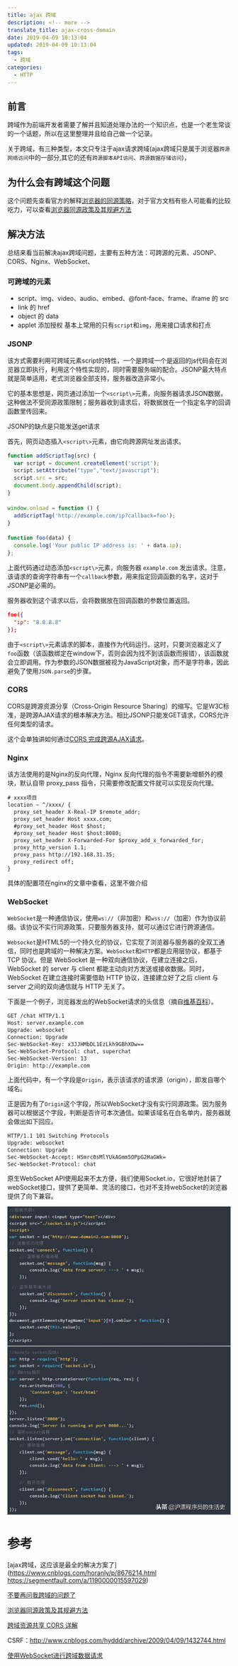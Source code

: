 ```yaml
---
title: ajax 跨域
description: <!-- more -->
translate_title: ajax-cross-domain
date: 2019-04-09 10:13:04
updated: 2019-04-09 10:13:04
tags:
  - 跨域
categories:
  - HTTP
---
```


## 前言
跨域作为前端开发者需要了解并且知道处理办法的一个知识点，也是一个老生常谈的一个话题，所以在这里整理并且给自己做一个记录。

关于跨域，有三种类型，本文只专注于ajax请求跨域(ajax跨域只是属于浏览器`跨源网络访问`中的一部分,其它的还有`跨源脚本API访问`、`跨源数据存储访问`)，

## 为什么会有跨域这个问题

这个问题先查看官方的解释[浏览器的同源策略](https://developer.mozilla.org/zh-CN/docs/Web/Security/Same-origin_policy)，对于官方文档有些人可能看的比较吃力，可以查看[浏览器同源政策及其规避方法](http://www.ruanyifeng.com/blog/2016/04/same-origin-policy.html)

## 解决方法

总结来看当前解决ajax跨域问题，主要有五种方法：可跨源的元素、JSONP、CORS、Nginx、WebSocket、

### 可跨域的元素
- script、img、video、audio、embed、@font-face、frame、iframe 的 src
- link 的 href
- object 的 data
- applet 添加授权
基本上常用的只有`script`和`img`，用来接口请求和打点

### JSONP
该方式需要利用可跨域元素script的特性，一个是跨域一个是返回的js代码会在浏览器立即执行，利用这个特性实现的，同时需要服务端的配合。JSONP最大特点就是简单适用，老式浏览器全部支持，服务器改造非常小。

它的基本思想是，网页通过添加一个`<script\>`元素，向服务器请求JSON数据，这种做法不受同源政策限制；服务器收到请求后，将数据放在一个指定名字的回调函数里传回来。

JSONP的缺点是只能发送get请求

首先，网页动态插入`<script\>`元素，由它向跨源网址发出请求。
``` js
function addScriptTag(src) {
  var script = document.createElement('script');
  script.setAttribute("type","text/javascript");
  script.src = src;
  document.body.appendChild(script);
}

window.onload = function () {
  addScriptTag('http://example.com/ip?callback=foo');
}

function foo(data) {
  console.log('Your public IP address is: ' + data.ip);
};
```

上面代码通过动态添加`<script\>`元素，向服务器 `example.com` 发出请求。注意，该请求的查询字符串有一个`callback`参数，用来指定回调函数的名字，这对于JSONP是必需的。

服务器收到这个请求以后，会将数据放在回调函数的参数位置返回。

``` json
foo({
  "ip": "8.8.8.8"
});
```
由于`<script\>`元素请求的脚本，直接作为代码运行。这时，只要浏览器定义了`foo`函数（该函数绑定在window下，否则会因为找不到该函数而报错），该函数就会立即调用。作为参数的JSON数据被视为JavaScript对象，而不是字符串，因此避免了使用`JSON.parse`的步骤。

### CORS
CORS是跨源资源分享（Cross-Origin Resource Sharing）的缩写。它是W3C标准，是跨源AJAX请求的根本解决方法。相比JSONP只能发GET请求，CORS允许任何类型的请求。

这个会单独讲如何通过[CORS 完成跨源AJAX请求](/blob/2019-04-09-cross-domain-resource-sharing-cors/)。

### Nginx
该方法使用的是Nginx的反向代理，Nginx 反向代理的指令不需要新增额外的模块，默认自带 proxy_pass 指令，只需要修改配置文件就可以实现反向代理。

```
# xxxx项目
location ~ ^/xxxx/ {
  proxy_set_header X-Real-IP $remote_addr;
  proxy_set_header Host xxxx.com;
  #proxy_set_header Host $host;
  #proxy_set_header Host $host:8080;
  proxy_set_header X-Forwarded-For $proxy_add_x_forwarded_for;
  proxy_http_version 1.1;
  proxy_pass http://192.168.31.35;
  proxy_redirect off;
}
```

具体的配置项在nginx的文章中查看，这里不做介绍

### WebSocket
`WebSocket`是一种通信协议，使用`ws://`（非加密）和`wss://`（加密）作为协议前缀。该协议不实行同源政策，只要服务器支持，就可以通过它进行跨源通信。

`Websocket`是HTML5的一个持久化的协议，它实现了浏览器与服务器的全双工通信，同时也是跨域的一种解决方案。`WebSocket`和`HTTP`都是应用层协议，都基于 TCP 协议。但是 WebSocket 是一种双向通信协议，在建立连接之后，WebSocket 的 server 与 client 都能主动向对方发送或接收数据。同时，WebSocket 在建立连接时需要借助 HTTP 协议，连接建立好了之后 client 与 server 之间的双向通信就与 HTTP 无关了。


下面是一个例子，浏览器发出的WebSocket请求的头信息（摘自[维基百科](https://en.wikipedia.org/wiki/WebSocket)）。

```
GET /chat HTTP/1.1
Host: server.example.com
Upgrade: websocket
Connection: Upgrade
Sec-WebSocket-Key: x3JJHMbDL1EzLkh9GBhXDw==
Sec-WebSocket-Protocol: chat, superchat
Sec-WebSocket-Version: 13
Origin: http://example.com
```
上面代码中，有一个字段是`Origin`，表示该请求的请求源（origin），即发自哪个域名。

正是因为有了`Origin`这个字段，所以WebSocket才没有实行同源政策。因为服务器可以根据这个字段，判断是否许可本次通信。如果该域名在白名单内，服务器就会做出如下回应。

```
HTTP/1.1 101 Switching Protocols
Upgrade: websocket
Connection: Upgrade
Sec-WebSocket-Accept: HSmrc0sMlYUkAGmm5OPpG2HaGWk=
Sec-WebSocket-Protocol: chat
```

原生WebSocket API使用起来不太方便，我们使用Socket.io，它很好地封装了webSocket接口，提供了更简单、灵活的接口，也对不支持webSocket的浏览器提供了向下兼容。

![0001](/images/FrontEnd/0001.jpg)

# 参考
[ajax跨域，这应该是最全的解决方案了](https://www.cnblogs.com/horanly/p/8676214.html
https://segmentfault.com/a/1190000015597029)

[不要再问我跨域的问题了](https://segmentfault.com/a/1190000015597029)

[浏览器同源政策及其规避方法](浏览器同源政策及其规避方法)

[跨域资源共享 CORS 详解](http://www.ruanyifeng.com/blog/2016/04/cors.html)

CSRF：http://www.cnblogs.com/hyddd/archive/2009/04/09/1432744.html

[使用WebSocket进行跨域数据请求](https://blog.csdn.net/itkingone/article/details/83818278)